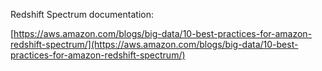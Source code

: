 Redshift Spectrum documentation:

 [https://aws.amazon.com/blogs/big-data/10-best-practices-for-amazon-redshift-spectrum/](https://aws.amazon.com/blogs/big-data/10-best-practices-for-amazon-redshift-spectrum/)
